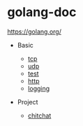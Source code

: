 # golang-doc
https://golang.org/

- Basic
    - [tcp](./tcp)
    - [udp](./udp)
    - [test](./test)
    - [http](./http)
    - [logging](./log)

- Project
    - [chitchat](./chitchat)
